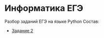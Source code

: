 # Информатика ЕГЭ
Разбор заданий ЕГЭ на языке Python 
Состав:
 - [Задание 2](https://github.com/WhiteDragonBorn/Informatika/blob/main/Второе%20задание.%20Логические%20операторы.md)
